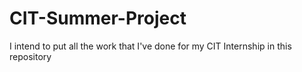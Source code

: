 # CIT-Summer-Project
I intend to put all the work that I've done for my CIT Internship in this repository